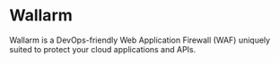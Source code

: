 # Wallarm

Wallarm is a DevOps-friendly Web Application Firewall (WAF) uniquely suited to protect your cloud applications and APIs.
